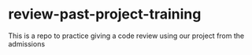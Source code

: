 # review-past-project-training
This is a repo to practice giving a code review using our project from the admissions
